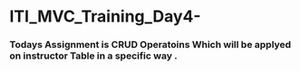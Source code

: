 # ITI_MVC_Training_Day4-
### Todays Assignment is CRUD Operatoins Which will be applyed on instructor Table in a specific way .
